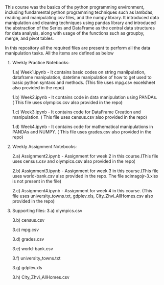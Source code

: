This course was the basics of the python programming environment, including fundamental python programming techniques such as lambdas, reading and manipulating csv files, and the numpy library. It introduced data manipulation and cleaning techniques using pandas  library and introduced the abstraction of the Series and DataFrame as the central data structures for data analysis, along with usage of the functions such as groupby, merge, and pivot tables. 

In this repository all the required files are present to perform all the data manipulation tasks. All the items are defined as below

1. Weekly Practice Notebooks:
	
	1.a)  Week1.ipynb - It contains basic codes on string manilpulation, dataframe manipulation, datetime manipulation of how
to get used to basic python syntaxs and methods. (This file uses mpg.csv excelsheet also provided in the repo)

	1.b)  Week2.ipynb - It contains code in data manipulation using PANDAs. ( This file uses olympics.csv also provided in the repo)
	
	1.c)  Week3.ipynb - It contains code for DataFrame Creation and manipulation. ( This file uses census.csv also provided in the repo)
	
	1.d)  Week4.ipynb - It contains code for mathematical manipulations in PANDAs and NUMPY. ( This file uses grades.csv also provided in the repo)

2. Weekly Assignment Notebooks: 
	
	2.a) Assignment2.ipynb - Assignment for week 2 in this course.(This file uses census.csv and olympics.csv also provided in the repo)
	
	2.b) Assignment3.ipynb - Assignment for week 3 in this course.(This file uses world-bank.csv also provided in the repo. The file scimagojr-3.xlsx is not present in the file)
	
	2.c) Assignment4.ipynb - Assignment for week 4 in this course. (This file uses university_towns.txt, gdplev.xls, City_Zhvi_AllHomes.csv also provided in the repo) 
	

3. Supporting files:
	3.a) olympics.csv
	
	3.b) census.csv
	
	3.c) mpg.csv
	
	3.d) grades.csv
	
	3.e) world-bank.csv
	
	3.f) university_towns.txt 
	
	3.g) gdplev.xls
	
	3.h) City_Zhvi_AllHomes.csv
	

